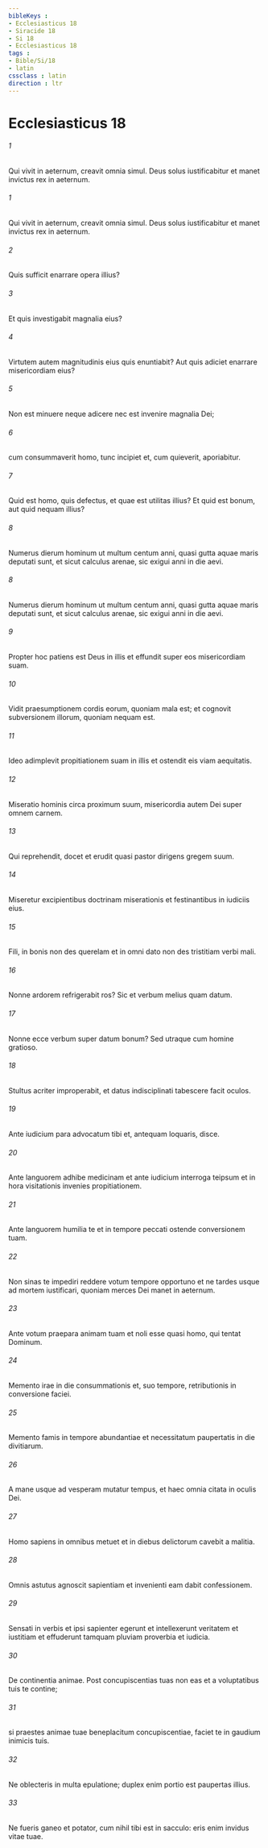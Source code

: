```yaml
---
bibleKeys : 
- Ecclesiasticus 18
- Siracide 18
- Si 18
- Ecclesiasticus 18
tags : 
- Bible/Si/18
- latin
cssclass : latin
direction : ltr
---
```


# Ecclesiasticus 18

###### 1
Qui vivit in aeternum, creavit omnia simul. Deus solus iustificabitur et manet invictus rex in aeternum.
###### 1
Qui vivit in aeternum, creavit omnia simul. Deus solus iustificabitur et manet invictus rex in aeternum.
###### 2
Quis sufficit enarrare opera illius?
###### 3
Et quis investigabit magnalia eius?
###### 4
Virtutem autem magnitudinis eius quis enuntiabit? Aut quis adiciet enarrare misericordiam eius?
###### 5
Non est minuere neque adicere nec est invenire magnalia Dei;
###### 6
cum consummaverit homo, tunc incipiet et, cum quieverit, aporiabitur.
###### 7
Quid est homo, quis defectus, et quae est utilitas illius? Et quid est bonum, aut quid nequam illius?
###### 8
Numerus dierum hominum ut multum centum anni, quasi gutta aquae maris deputati sunt, et sicut calculus arenae, sic exigui anni in die aevi.
###### 8
Numerus dierum hominum ut multum centum anni, quasi gutta aquae maris deputati sunt, et sicut calculus arenae, sic exigui anni in die aevi.
###### 9
Propter hoc patiens est Deus in illis et effundit super eos misericordiam suam.
###### 10
Vidit praesumptionem cordis eorum, quoniam mala est; et cognovit subversionem illorum, quoniam nequam est.
###### 11
Ideo adimplevit propitiationem suam in illis et ostendit eis viam aequitatis.
###### 12
Miseratio hominis circa proximum suum, misericordia autem Dei super omnem carnem.
###### 13
Qui reprehendit, docet et erudit quasi pastor dirigens gregem suum.
###### 14
Miseretur excipientibus doctrinam miserationis et festinantibus in iudiciis eius.
###### 15
Fili, in bonis non des querelam et in omni dato non des tristitiam verbi mali.
###### 16
Nonne ardorem refrigerabit ros? Sic et verbum melius quam datum.
###### 17
Nonne ecce verbum super datum bonum? Sed utraque cum homine gratioso.
###### 18
Stultus acriter improperabit, et datus indisciplinati tabescere facit oculos.
###### 19
Ante iudicium para advocatum tibi et, antequam loquaris, disce.
###### 20
Ante languorem adhibe medicinam et ante iudicium interroga teipsum et in hora visitationis invenies propitiationem.
###### 21
Ante languorem humilia te et in tempore peccati ostende conversionem tuam.
###### 22
Non sinas te impediri reddere votum tempore opportuno et ne tardes usque ad mortem iustificari, quoniam merces Dei manet in aeternum.
###### 23
Ante votum praepara animam tuam et noli esse quasi homo, qui tentat Dominum.
###### 24
Memento irae in die consummationis et, suo tempore, retributionis in conversione faciei.
###### 25
Memento famis in tempore abundantiae et necessitatum paupertatis in die divitiarum.
###### 26
A mane usque ad vesperam mutatur tempus, et haec omnia citata in oculis Dei.
###### 27
Homo sapiens in omnibus metuet et in diebus delictorum cavebit a malitia.
###### 28
Omnis astutus agnoscit sapientiam et invenienti eam dabit confessionem.
###### 29
Sensati in verbis et ipsi sapienter egerunt et intellexerunt veritatem et iustitiam et effuderunt tamquam pluviam proverbia et iudicia.
###### 30
De continentia animae. Post concupiscentias tuas non eas et a voluptatibus tuis te contine;
###### 31
si praestes animae tuae beneplacitum concupiscentiae, faciet te in gaudium inimicis tuis.
###### 32
Ne oblecteris in multa epulatione; duplex enim portio est paupertas illius.
###### 33
Ne fueris ganeo et potator, cum nihil tibi est in sacculo: eris enim invidus vitae tuae.
